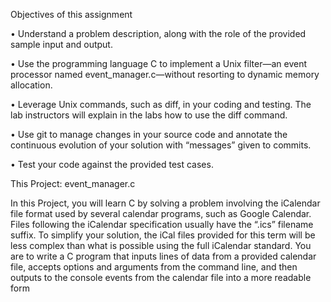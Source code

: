 Objectives of this assignment

• Understand a problem description, along with the role of the provided sample input and output.

• Use the programming language C to implement a Unix filter―an event processor named
event_manager.c―without resorting to dynamic memory allocation.

• Leverage Unix commands, such as diff, in your coding and testing. The lab instructors will explain
in the labs how to use the diff command.

• Use git to manage changes in your source code and annotate the continuous evolution of your
solution with “messages” given to commits.

• Test your code against the provided test cases.

This Project: event_manager.c

In this Project, you will learn C by solving a problem involving the iCalendar file format used by
several calendar programs, such as Google Calendar. Files following the iCalendar specification usually
have the “.ics” filename suffix. To simplify your solution, the iCal files provided for this term will be less
complex than what is possible using the full iCalendar standard.
You are to write a C program that inputs lines of data from a provided calendar file, accepts options and
arguments from the command line, and then outputs to the console events from the calendar file into a
more readable form
